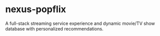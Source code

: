 # nexus-popflix
A full-stack streaming service experience and dynamic movie/TV show database with personalized recommendations.
